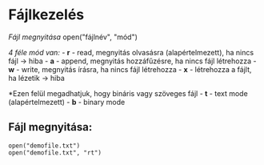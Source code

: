 # Fájlkezelés

*Fájl megnyitása*
    open("fájlnév", "mód")

*4 féle mód van:*
    - **r** - read, megnyitás olvasásra (alapértelmezett), ha nincs fájl -> hiba
    - **a** - append, megnyitás hozzáfűzésre, ha nincs fájl létrehozza
    - **w** - write, megnyitás írásra, ha nincs fájl létrehozza
    - **x** - létrehozza a fájlt, ha lézetik -> hiba

*Ezen felül megadhatjuk, hogy bináris vagy szöveges fájl
    - **t** - text mode (alapértelmezett)
    - **b** - binary mode

## Fájl megnyitása:
    open("demofile.txt")
    open("demofile.txt", "rt")